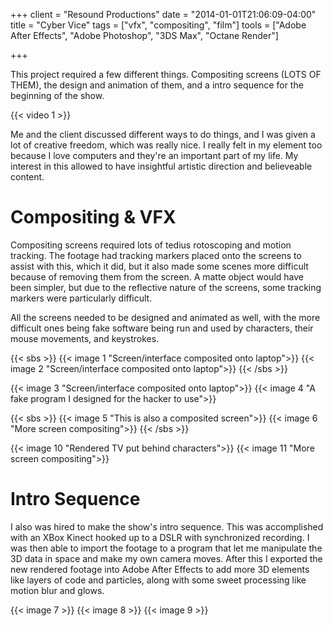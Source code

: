 +++
client = "Resound Productions"
date = "2014-01-01T21:06:09-04:00"
title = "Cyber Vice"
tags = ["vfx", "compositing", "film"]
tools = ["Adobe After Effects", "Adobe Photoshop", "3DS Max", "Octane Render"]

+++

This project required a few different things. Compositing screens (LOTS OF THEM), the design and animation of them, and a intro sequence for the beginning of the show.

{{< video 1 >}}

Me and the client discussed different ways to do things, and I was given a lot of creative freedom, which was really nice. I really felt in my element too because I love computers and they're an important part of my life. My interest in this allowed to have insightful artistic direction and believeable content.

# Compositing & VFX
Compositing screens required lots of tedius rotoscoping and motion tracking. The footage had tracking markers placed onto the screens to assist with this, which it did, but it also made some scenes more difficult because of removing them from the screen. A matte object would have been simpler, but due to the reflective nature of the screens, some tracking markers were particularly difficult.

All the screens needed to be designed and animated as well, with the more difficult ones being fake software being run and used by characters, their mouse movements, and keystrokes.

{{< sbs >}}
  {{< image 1 "Screen/interface composited onto laptop">}}
  {{< image 2 "Screen/interface composited onto laptop">}}
{{< /sbs >}}

{{< image 3 "Screen/interface composited onto laptop">}}
{{< image 4 "A fake program I designed for the hacker to use">}}

{{< sbs >}}
{{< image 5 "This is also a composited screen">}}
{{< image 6 "More screen compositing">}}
{{< /sbs >}}

{{< image 10 "Rendered TV put behind characters">}}
{{< image 11 "More screen compositing">}}

# Intro Sequence
I also was hired to make the show's intro sequence. This was accomplished with an XBox Kinect hooked up to a DSLR with synchronized recording. I was then able to import the footage to a program that let me manipulate the 3D data in space and make my own camera moves. After this I exported the new rendered footage into Adobe After Effects to add more 3D elements like layers of code and particles, along with some sweet processing like motion blur and glows.

{{< image 7 >}}
{{< image 8 >}}
{{< image 9 >}}
